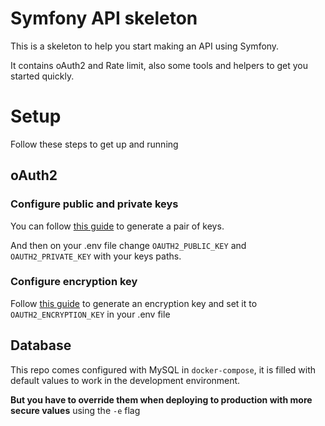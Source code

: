 # Symfony API skeleton

This is a skeleton to help you start making an API using Symfony.

It contains oAuth2 and Rate limit, also some tools and helpers to get you started quickly.

# Setup

Follow these steps to get up and running

## oAuth2

### Configure public and private keys

You can follow [this guide](https://oauth2.thephpleague.com/installation/#generating-public-and-private-keys)
to generate a pair of keys.

And then on your .env file change `OAUTH2_PUBLIC_KEY` and `OAUTH2_PRIVATE_KEY` with your keys paths.

### Configure encryption key

Follow [this guide](https://oauth2.thephpleague.com/installation/#string-password) to generate an encryption key
and set it to `OAUTH2_ENCRYPTION_KEY` in your .env file 

## Database

This repo comes configured with MySQL in `docker-compose`, it is filled with default values to work
in the development environment.

**But you have to override them when deploying to production with more secure values** using the `-e` flag